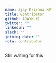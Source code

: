 ```yaml
---
name: Ajay Krishna KV
title: Contributor
github: AJAYK-01
twitter: ""
linkedin: ""
slack: ""
joining_date: ""
role: contributor
---
```


Still waiting for this
